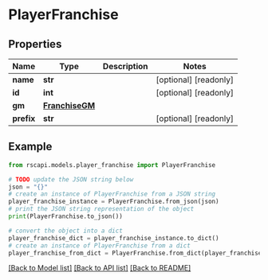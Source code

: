 # PlayerFranchise


## Properties

Name | Type | Description | Notes
------------ | ------------- | ------------- | -------------
**name** | **str** |  | [optional] [readonly] 
**id** | **int** |  | [optional] [readonly] 
**gm** | [**FranchiseGM**](FranchiseGM.md) |  | 
**prefix** | **str** |  | [optional] [readonly] 

## Example

```python
from rscapi.models.player_franchise import PlayerFranchise

# TODO update the JSON string below
json = "{}"
# create an instance of PlayerFranchise from a JSON string
player_franchise_instance = PlayerFranchise.from_json(json)
# print the JSON string representation of the object
print(PlayerFranchise.to_json())

# convert the object into a dict
player_franchise_dict = player_franchise_instance.to_dict()
# create an instance of PlayerFranchise from a dict
player_franchise_from_dict = PlayerFranchise.from_dict(player_franchise_dict)
```
[[Back to Model list]](../README.md#documentation-for-models) [[Back to API list]](../README.md#documentation-for-api-endpoints) [[Back to README]](../README.md)


